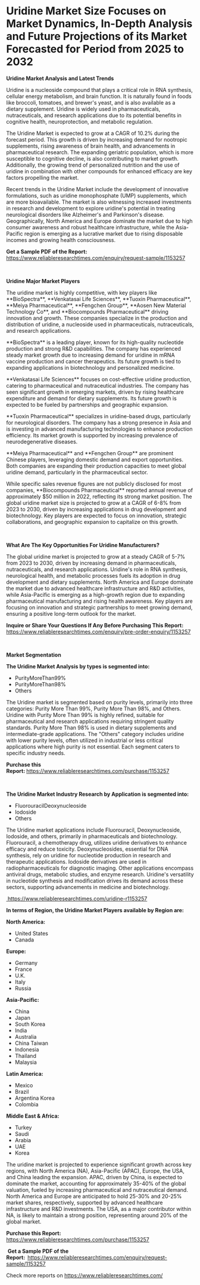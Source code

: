 <p><h1>Uridine Market Size Focuses on Market Dynamics, In-Depth Analysis and Future Projections of its Market Forecasted for Period from 2025 to 2032</h1></p><p><strong>Uridine Market Analysis and Latest Trends</strong></p>
<p><p>Uridine is a nucleoside compound that plays a critical role in RNA synthesis, cellular energy metabolism, and brain function. It is naturally found in foods like broccoli, tomatoes, and brewer's yeast, and is also available as a dietary supplement. Uridine is widely used in pharmaceuticals, nutraceuticals, and research applications due to its potential benefits in cognitive health, neuroprotection, and metabolic regulation.</p><p>The Uridine Market is expected to grow at a CAGR of 10.2% during the forecast period. This growth is driven by increasing demand for nootropic supplements, rising awareness of brain health, and advancements in pharmaceutical research. The expanding geriatric population, which is more susceptible to cognitive decline, is also contributing to market growth. Additionally, the growing trend of personalized nutrition and the use of uridine in combination with other compounds for enhanced efficacy are key factors propelling the market.</p><p>Recent trends in the Uridine Market include the development of innovative formulations, such as uridine monophosphate (UMP) supplements, which are more bioavailable. The market is also witnessing increased investments in research and development to explore uridine's potential in treating neurological disorders like Alzheimer's and Parkinson's disease. Geographically, North America and Europe dominate the market due to high consumer awareness and robust healthcare infrastructure, while the Asia-Pacific region is emerging as a lucrative market due to rising disposable incomes and growing health consciousness.</p></p>
<p><strong>Get a Sample PDF of the Report:&nbsp;</strong> <a href="https://www.reliableresearchtimes.com/enquiry/request-sample/1153257?utm_campaign=2100&utm_medium=2&utm_source=Github&utm_content=ia&utm_term=25012025&utm_id=uridine">https://www.reliableresearchtimes.com/enquiry/request-sample/1153257</a></p>
<p>&nbsp;</p>
<p><strong>Uridine Major Market Players</strong></p>
<p><p>The uridine market is highly competitive, with key players like **BioSpectra**, **Venkatasai Life Sciences**, **Tuoxin Pharmaceutical**, **Meiya Pharmaceutical**, **Fengchen Group**, **Aosen New Material Technology Co**, and **Biocompounds Pharmaceutical** driving innovation and growth. These companies specialize in the production and distribution of uridine, a nucleoside used in pharmaceuticals, nutraceuticals, and research applications.</p><p>**BioSpectra** is a leading player, known for its high-quality nucleotide production and strong R&D capabilities. The company has experienced steady market growth due to increasing demand for uridine in mRNA vaccine production and cancer therapeutics. Its future growth is tied to expanding applications in biotechnology and personalized medicine.</p><p>**Venkatasai Life Sciences** focuses on cost-effective uridine production, catering to pharmaceutical and nutraceutical industries. The company has seen significant growth in emerging markets, driven by rising healthcare expenditure and demand for dietary supplements. Its future growth is expected to be fueled by partnerships and geographic expansion.</p><p>**Tuoxin Pharmaceutical** specializes in uridine-based drugs, particularly for neurological disorders. The company has a strong presence in Asia and is investing in advanced manufacturing technologies to enhance production efficiency. Its market growth is supported by increasing prevalence of neurodegenerative diseases.</p><p>**Meiya Pharmaceutical** and **Fengchen Group** are prominent Chinese players, leveraging domestic demand and export opportunities. Both companies are expanding their production capacities to meet global uridine demand, particularly in the pharmaceutical sector.</p><p>While specific sales revenue figures are not publicly disclosed for most companies, **Biocompounds Pharmaceutical** reported annual revenue of approximately $50 million in 2022, reflecting its strong market position. The global uridine market size is projected to grow at a CAGR of 6-8% from 2023 to 2030, driven by increasing applications in drug development and biotechnology. Key players are expected to focus on innovation, strategic collaborations, and geographic expansion to capitalize on this growth.</p></p>
<p>&nbsp;</p>
<p><strong>What Are The Key Opportunities For Uridine Manufacturers?</strong></p>
<p><p>The global uridine market is projected to grow at a steady CAGR of 5-7% from 2023 to 2030, driven by increasing demand in pharmaceuticals, nutraceuticals, and research applications. Uridine's role in RNA synthesis, neurological health, and metabolic processes fuels its adoption in drug development and dietary supplements. North America and Europe dominate the market due to advanced healthcare infrastructure and R&D activities, while Asia-Pacific is emerging as a high-growth region due to expanding pharmaceutical manufacturing and rising health awareness. Key players are focusing on innovation and strategic partnerships to meet growing demand, ensuring a positive long-term outlook for the market.</p></p>
<p><strong>Inquire or Share Your Questions If Any Before Purchasing This Report:</strong> <a href="https://www.reliableresearchtimes.com/enquiry/pre-order-enquiry/1153257?utm_campaign=2100&utm_medium=2&utm_source=Github&utm_content=ia&utm_term=25012025&utm_id=uridine">https://www.reliableresearchtimes.com/enquiry/pre-order-enquiry/1153257</a></p>
<p>&nbsp;</p>
<p><strong>Market Segmentation</strong></p>
<p><strong>The Uridine Market Analysis by types is segmented into:</strong></p>
<p><ul><li>PurityMoreThan99%</li><li>PurityMoreThan98%</li><li>Others</li></ul></p>
<p><p>The Uridine market is segmented based on purity levels, primarily into three categories: Purity More Than 99%, Purity More Than 98%, and Others. Uridine with Purity More Than 99% is highly refined, suitable for pharmaceutical and research applications requiring stringent quality standards. Purity More Than 98% is used in dietary supplements and intermediate-grade applications. The "Others" category includes uridine with lower purity levels, often utilized in industrial or less critical applications where high purity is not essential. Each segment caters to specific industry needs.</p></p>
<p><strong>Purchase this Report:&nbsp;</strong><a href="https://www.reliableresearchtimes.com/purchase/1153257?utm_campaign=2100&utm_medium=2&utm_source=Github&utm_content=ia&utm_term=25012025&utm_id=uridine">https://www.reliableresearchtimes.com/purchase/1153257</a></p>
<p>&nbsp;</p>
<p><strong>The Uridine Market Industry Research by Application is segmented into:</strong></p>
<p><ul><li>FluorouracilDeoxynucleoside</li><li>Iodoside</li><li>Others</li></ul></p>
<p><p>The Uridine market applications include Fluorouracil, Deoxynucleoside, Iodoside, and others, primarily in pharmaceuticals and biotechnology. Fluorouracil, a chemotherapy drug, utilizes uridine derivatives to enhance efficacy and reduce toxicity. Deoxynucleosides, essential for DNA synthesis, rely on uridine for nucleotide production in research and therapeutic applications. Iodoside derivatives are used in radiopharmaceuticals for diagnostic imaging. Other applications encompass antiviral drugs, metabolic studies, and enzyme research. Uridine's versatility in nucleotide synthesis and modification drives its demand across these sectors, supporting advancements in medicine and biotechnology.</p></p>
<p><a href="https://www.reliableresearchtimes.com/uridine-r1153257?utm_campaign=2100&utm_medium=2&utm_source=Github&utm_content=ia&utm_term=25012025&utm_id=uridine">&nbsp;https://www.reliableresearchtimes.com/uridine-r1153257</a></p>
<p><strong>In terms of Region, the Uridine Market Players available by Region are:</strong></p>
<p>
    <p> <strong> North America: </strong>
        <ul>
            <li>United States</li>
            <li>Canada</li>
        </ul>
        </p> 
    <p> <strong> Europe: </strong>
        <ul>
            <li>Germany</li>
            <li>France</li>
            <li>U.K.</li>
            <li>Italy</li>
            <li>Russia</li>
        </ul>
        </p> 
    <p> <strong> Asia-Pacific: </strong>
        <ul>
            <li>China</li>
            <li>Japan</li>
            <li>South Korea</li>
            <li>India</li>
            <li>Australia</li>
            <li>China Taiwan</li>
            <li>Indonesia</li>
            <li>Thailand</li>
            <li>Malaysia</li>
        </ul>
        </p> 
    <p> <strong> Latin America: </strong>
        <ul>
            <li>Mexico</li>
            <li>Brazil</li>
            <li>Argentina Korea</li>
            <li>Colombia</li>
        </ul>
        </p> 
    <p> <strong> Middle East & Africa: </strong>
        <ul>
            <li>Turkey</li>
            <li>Saudi</li>
            <li>Arabia</li>
            <li>UAE</li>
            <li>Korea</li>
        </ul>
    </p>
    </p>
<p><p>The uridine market is projected to experience significant growth across key regions, with North America (NA), Asia-Pacific (APAC), Europe, the USA, and China leading the expansion. APAC, driven by China, is expected to dominate the market, accounting for approximately 35-40% of the global valuation, fueled by increasing pharmaceutical and nutraceutical demand. North America and Europe are anticipated to hold 25-30% and 20-25% market shares, respectively, supported by advanced healthcare infrastructure and R&D investments. The USA, as a major contributor within NA, is likely to maintain a strong position, representing around 20% of the global market.</p></p>
<p><strong>Purchase this Report: </strong><a href="https://www.reliableresearchtimes.com/purchase/1153257?utm_campaign=2100&utm_medium=2&utm_source=Github&utm_content=ia&utm_term=25012025&utm_id=uridine">https://www.reliableresearchtimes.com/purchase/1153257</a></p>
<p>&nbsp;<strong>Get a Sample PDF of the Report:&nbsp;&nbsp;</strong><a href="https://www.reliableresearchtimes.com/enquiry/request-sample/1153257?utm_campaign=2100&utm_medium=2&utm_source=Github&utm_content=ia&utm_term=25012025&utm_id=uridine">https://www.reliableresearchtimes.com/enquiry/request-sample/1153257</a></p>
<p><strong></strong></p>
<p>Check more reports on <a href="https://www.reliableresearchtimes.com/?utm_campaign=2100&utm_medium=2&utm_source=Github&utm_content=ia&utm_term=25012025&utm_id=uridine">https://www.reliableresearchtimes.com/</a></p>